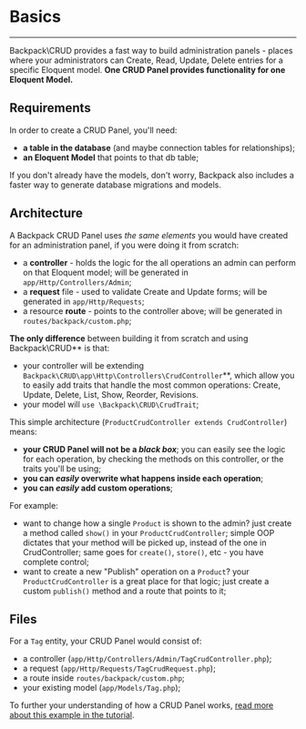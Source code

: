 # Basics

---

Backpack\CRUD provides a fast way to build administration panels - places where your administrators can Create, Read, Update, Delete entries for a specific Eloquent model. **One CRUD Panel provides functionality for one Eloquent Model.** 

<a name="requirements"></a>
## Requirements

In order to create a CRUD Panel, you'll need:
- **a table in the database** (and maybe connection tables for relationships);
- **an Eloquent Model** that points to that db table;

If you don't already have the models, don't worry, Backpack also includes a faster way to generate database migrations and models.

<a name="architecture"></a>
## Architecture

A Backpack CRUD Panel uses _the same elements_ you would have created for an administration panel, if you were doing it from scratch:
- a **controller** - holds the logic for the all operations an admin can perform on that Eloquent model; will be generated in ```app/Http/Controllers/Admin```;
- a **request** file - used to validate Create and Update forms; will be generated in ```app/Http/Requests```;
- a resource **route** - points to the controller above; will be generated in ```routes/backpack/custom.php```;

**The only difference** between building it from scratch and using Backpack\CRUD** is that:
- your controller will be extending ```Backpack\CRUD\app\Http\Controllers\CrudController```**, which allow you to easily add traits that handle the most common operations: Create, Update, Delete, List, Show,  Reorder, Revisions. 
- your model will ```use \Backpack\CRUD\CrudTrait```;

This simple architecture (```ProductCrudController extends CrudController```) means:
- **your CRUD Panel will not be a _black box_**; you can easily see the logic for each operation, by checking the methods on this controller, or the traits you'll be using;
- **you can _easily_ overwrite what happens inside each operation**; 
- **you can _easily_ add custom operations**;

For example:
- want to change how a single ```Product``` is shown to the admin? just create a method called ```show()``` in your ```ProductCrudController```; simple OOP dictates that your method will be picked up, instead of the one in CrudController; same goes for ```create()```, ```store()```, etc - you have complete control;
- want to create a new "Publish" operation on a ```Product```? your ```ProductCrudController``` is a great place for that logic; just create a custom ```publish()``` method and a route that points to it;

<a name="files"></a>
## Files

For a ```Tag``` entity, your CRUD Panel would consist of:
- a controller (```app/Http/Controllers/Admin/TagCrudController.php```);
- a request (```app/Http/Requests/TagCrudRequest.php```);
- a route inside ```routes/backpack/custom.php```;
- your existing model (```app/Models/Tag.php```);

To further your understanding  of how a CRUD Panel works, [read more about this example in the tutorial](/docs/{{version}}/crud-tutorial).
